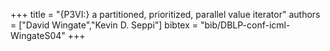 +++
title =  "{P3VI:} a partitioned, prioritized, parallel value iterator"
authors = ["David Wingate","Kevin D. Seppi"]
bibtex = "bib/DBLP-conf-icml-WingateS04"
+++
